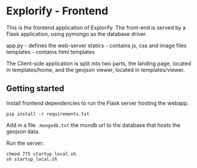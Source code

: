 # Explorify - Frontend

This is the frontend application of Explorify. The front-end is served by a Flask application, using pymongo as the database driver.

app.py - defines the web-server
statics - contains js, css and image files
templates - contains html templates

The Client-side application is split into two parts, the landing page, located in templates/home, and the geojson viewer, located in templates/viewer.

## Getting started
Install frontend dependencies to run the Flask server hosting the webapp.
```
pip install -r requirements.txt
```

Add in a file `.mongodb.txt` the mondb url to the database that hosts the geojson data.

Run the server:
```
chmod 775 startup_local.sh
sh startup_local.sh
```
